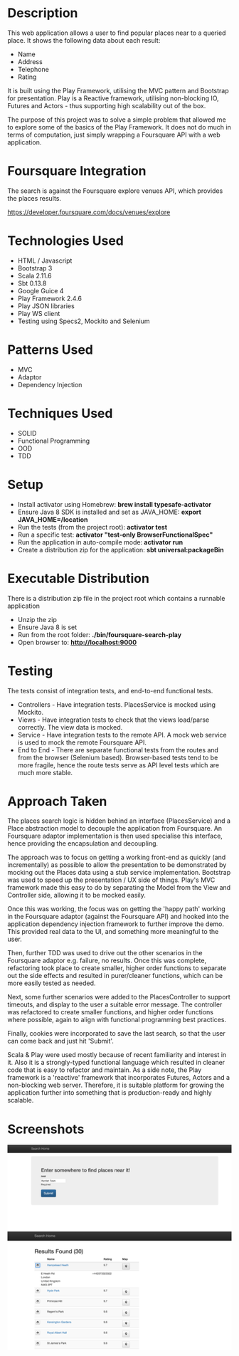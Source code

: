 # Description

This web application allows a user to find popular places near to a queried place. It shows the following data about each result:

- Name
- Address
- Telephone
- Rating

It is built using the Play Framework, utilising the MVC pattern and Bootstrap for presentation. Play is a Reactive framework, utilising non-blocking IO, Futures and Actors - thus supporting high scalability out of the box.

The purpose of this project was to solve a simple problem that allowed me to explore some of the basics of the Play Framework. It does not do much in terms of computation, just simply wrapping a Foursquare API with a web application. 

# Foursquare Integration

The search is against the Foursquare explore venues API, which provides the places results.

https://developer.foursquare.com/docs/venues/explore

# Technologies Used

- HTML / Javascript
- Bootstrap 3
- Scala 2.11.6
- Sbt 0.13.8
- Google Guice 4
- Play Framework 2.4.6
- Play JSON libraries
- Play WS client
- Testing using Specs2, Mockito and Selenium

# Patterns Used

- MVC
- Adaptor
- Dependency Injection

# Techniques Used

- SOLID
- Functional Programming
- OOD
- TDD

# Setup

- Install activator using Homebrew:
    **brew install typesafe-activator**
- Ensure Java 8 SDK is installed and set as JAVA_HOME:
    **export JAVA_HOME=/location**
- Run the tests (from the project root):
    **activator test**
- Run a specific test:
    **activator "test-only BrowserFunctionalSpec"**
- Run the application in auto-compile mode:
    **activator run**
- Create a distribution zip for the application:
    **sbt universal:packageBin**

# Executable Distribution

There is a distribution zip file in the project root which contains a runnable application

- Unzip the zip
- Ensure Java 8 is set
- Run from the root folder:
    **./bin/foursquare-search-play**
- Open browser to:
    **[http://localhost:9000](http://localhost:9000)**

# Testing

The tests consist of integration tests, and end-to-end functional tests.

- Controllers - Have integration tests. PlacesService is mocked using Mockito.
- Views - Have integration tests to check that the views load/parse correctly. The view data is mocked.
- Service - Have integration tests to the remote API. A mock web service is used to mock the remote Foursquare API.
- End to End - There are separate functional tests from the routes and from the browser (Selenium based). Browser-based tests tend to be more fragile, hence the route tests serve as API level tests which are much more stable.

# Approach Taken

The places search logic is hidden behind an interface (PlacesService) and a Place abstraction model to decouple the application from Foursquare. An Foursquare adaptor implementation is then used specialise this interface, hence providing the encapsulation and decoupling.

The approach was to focus on getting a working front-end as quickly (and incrementally) as possible to allow the presentation to be demonstrated by mocking out the Places data using a stub service implementation. Bootstrap was used to speed up the presentation / UX side of things. Play's MVC framework made this easy to do by separating the Model from the View and Controller side, allowing it to be mocked easily.

Once this was working, the focus was on getting the 'happy path' working in the Foursquare adaptor (against the Foursquare API) and hooked into the application dependency injection framework to further improve the demo. This provided real data to the UI, and something more meaningful to the user.

Then, further TDD was used to drive out the other scenarios in the Foursquare adaptor e.g. failure, no results. Once this was complete, refactoring took place to create smaller, higher order functions to separate out the side effects and resulted in purer/cleaner functions, which can be more easily tested as needed.

Next, some further scenarios were added to the PlacesController to support timeouts, and display to the user a suitable error message. The controller was refactored to create smaller functions, and higher order functions where possible, again to align with functional programming best practices.

Finally, cookies were incorporated to save the last search, so that the user can come back and just hit 'Submit'.

Scala & Play were used mostly because of recent familiarity and interest in it. Also it is a strongly-typed functional language which resulted in cleaner code that is easy to refactor and maintain. As a side note, the Play framework is a 'reactive' framework that incorporates Futures, Actors and a non-blocking web server. Therefore, it is suitable platform for growing the application further into something that is production-ready and highly scalable.

# Screenshots
![ScreenShot Index](https://raw.githubusercontent.com/spiritedtechie/foursquare-app-play/master/search_index.png)
![ScreenShot Results](https://raw.githubusercontent.com/spiritedtechie/foursquare-app-play/master/search_results.png)



